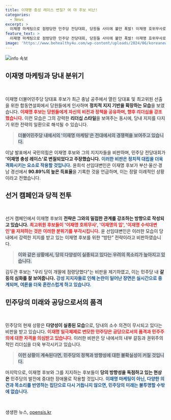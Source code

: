 ```yaml
---
title: 이재명 충성 레이스 변질? 여 야 후보 비난!
categories:
  - News
excerpt: >
  이재명 마케팅으로 점령당한 민주당 전당대회, 당원들 사이에 불만 폭발! 이재명 호위무사로 변질된 현장 속 아수라장, 과연 민주당은 미래를 찾을 수 있을까?
feature_text: >
  이재명 마케팅으로 점령당한 민주당 전당대회, 당원들 사이에 불만 폭발! 이재명 호위무사로 변질된 현장 속 아수라장, 과연 민주당은 미래를 찾을 수 있을까?
image: 'https://www.behealthy4u.com/wp-content/uploads/2024/06/koreanews.jpg'
---
```


<p><img src="https://www.behealthy4u.com/wp-content/uploads/2024/06/koreanews.jpg" alt="info 속보" /></p>

<h2 data-ke-size="size26">이재명 마케팅과 당내 분위기</h2>

<p data-ke-size="size16">&nbsp;</p>

<p>이재명 더불어민주당 당대표 후보가 최근 충남 공주에서 열린 당대표 및 최고위원 선출을 위한 합동연설회에서 당원들에게 인사하며 <strong>정치적 지지 기반을 확장하는 모습</strong>을 보였습니다. <b><span style="color: #ee2323;">이재명 후보는 당원들에게 자신의 비전과 정책을 공유하며, 향후 리더십을 강조했습니다.</span></b> 이런 모습은 그의 강력한 <strong>리더십 스타일</strong>을 보여주는 동시에, 당내 지지를 다지기 위한 전략의 일환으로 해석될 수 있습니다.</p>

<blockquote>
<p><b><span style="background-color: #21538527;">더불어민주당 내에서의 '이재명 마케팅'은 전대에서의 경쟁력을 보여주고 있습니다.</span></b></p>
</blockquote>

<p>이날 발표에서 국민의힘은 이재명 후보와 그의 지지자들을 비판하며, 민주당 전당대회가 <strong>'이재명 충성 레이스'로 변질되었다고 주장했습니다.</strong> <b><span style="color: #1a5490;">이러한 비판은 정치적 대립을 더욱 격화시키는 요소로 작용할 것입니다.</span></b> 윤희석 선임대변인은 이재명 후보가 부산·울산·경남 경선에서 <strong>90.89%의 높은 득표율</strong>을 기록한 것을 언급하며, 이는 정말 이례적인 상황이라고 전했습니다.</p>

<h2 data-ke-size="size26">선거 캠페인과 당적 전투</h2>

<p data-ke-size="size16">&nbsp;</p>

<p>선거 캠페인에서 이재명 후보의 <strong>전략은 그와의 밀접한 관계를 강조하는 방향으로 작성되고 있습니다.</strong> <b><span style="color: #ee2323;">최고위원 후보들이 '이재명 호위무사', '이재명의 입', '이재명 수석대변인'을 자처하는 것은 이러한 분위기를 부각시킵니다.</span></b> 윤 선임대변인은 이러한 모습이 당내에서 강력한 지지를 받고 있는 이재명 후보를 위한 “방탄” 전략이라고 비판하였습니다.</p>

<blockquote>
<p><b><span style="background-color: #21538527;">이와 같은 상황에서, 당의 다양성이 실종되고 있다는 우려의 목소리가 높아지고 있습니다.</span></b></p>
</blockquote>

<p>김두관 후보는 "우리 당이 개딸에 점령당했다"는 비판을 제기하였고, 이는 민주당 내 <strong>갈등의 심화를 잘 보여줍니다.</strong> <b><span style="color: #1a5490;">강성 지지자들로 인해 논란이 일어난 장면은 실시간으로 중계되며, 여론을 더욱 혼란스럽게 하고 있습니다.</span></b></p>

<h2 data-ke-size="size26">민주당의 미래와 공당으로서의 품격</h2>

<p data-ke-size="size16">&nbsp;</p>

<p>민주당의 현재 상황은 <strong>다양성이 실종된 모습</strong>으로, 당내의 소수 의견이 무시되고 있다는 비판을 받고 있습니다. <b><span style="color: #ee2323;">이재명 일극체제로 변모한 민주당은 공당으로서의 품격과 민주주의에 대한 자격을 의심받고 있습니다.</span></b> 이러한 비판은 당 내에서의 내부 갈등과 권위주의적인 리더십을 더욱 부각시키고 있습니다.</p>

<blockquote>
<p><b><span style="background-color: #21538527;">이런 상황이 계속된다면, 민주당의 정책과 방향성에 대한 불확실성이 커질 것입니다.</span></b></p>
</blockquote>

<p>마지막으로, 이재명 후보와 그를 지지하는 후보들이 <strong>당의 방향성을 독점하고 있는 현상은</strong> 민주당의 발전에 중대한 장애물로 작용할 것입니다. <b><span style="color: #1a5490;">이재명 마케팅이 아닌, 다양한 의견과 목소리를 반영하는 집단으로 다시 거듭나지 않으면, 민주당의 미래는 불투명할 수밖에 없습니다.</span></b></p>

<p data-ke-size="size16">&nbsp;</p>
생생한 뉴스, <a href="https://opensis.kr" rel="dofollow">opensis.kr</a>


